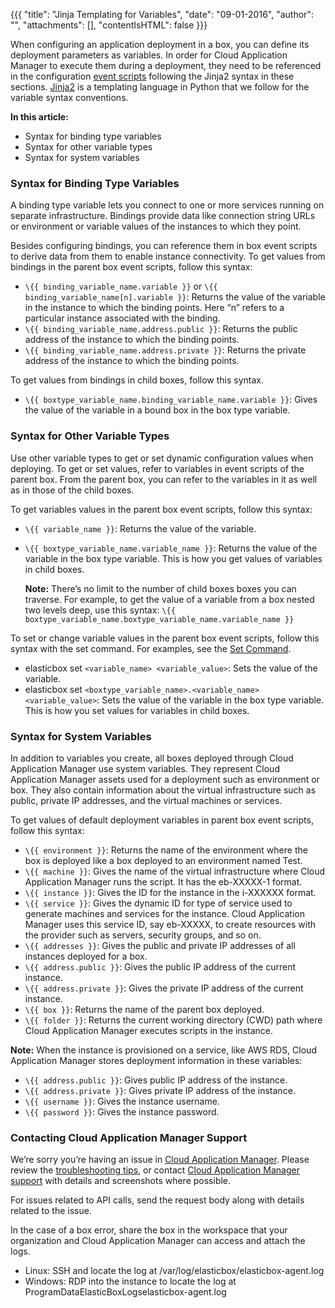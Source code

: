 {{{
"title": "Jinja Templating for Variables",
"date": "09-01-2016",
"author": "",
"attachments": [],
"contentIsHTML": false
}}}

When configuring an application deployment in a box, you can define its deployment parameters as variables. In order for Cloud Application Manager to execute them during a deployment, they need to be referenced in the configuration [event scripts](./start-stop-and-upgrade-boxes.md) following the Jinja2 syntax in these sections. [Jinja2](http://jinja.pocoo.org/docs/dev/) is a templating language in Python that we follow for the variable syntax conventions.

**In this article:**

* Syntax for binding type variables
* Syntax for other variable types
* Syntax for system variables

### Syntax for Binding Type Variables

A binding type variable lets you connect to one or more services running on separate infrastructure. Bindings provide data like connection string URLs or environment or variable values of the instances to which they point.

Besides configuring bindings, you can reference them in box event scripts to derive data from them to enable instance connectivity. To get values from bindings in the parent box event scripts, follow this syntax:

* `\{{ binding_variable_name.variable }}` or `\{{ binding_variable_name[n].variable }}`: Returns the value of the variable in the instance to which the binding points. Here “n” refers to a particular instance associated with the binding.
* `\{{ binding_variable_name.address.public }}`: Returns the public address of the instance to which the binding points.
* `\{{ binding_variable_name.address.private }}`: Returns the private address of the instance to which the binding points.

To get values from bindings in child boxes, follow this syntax.

* `\{{ boxtype_variable_name.binding_variable_name.variable }}`: Gives the value of the variable in a bound box in the box type variable.

### Syntax for Other Variable Types

Use other variable types to get or set dynamic configuration values when deploying. To get or set values, refer to variables in event scripts of the parent box. From the parent box, you can refer to the variables in it as well as in those of the child boxes.

To get variables values in the parent box event scripts, follow this syntax:

* `\{{ variable_name }}`: Returns the value of the variable.
* `\{{ boxtype_variable_name.variable_name }}`: Returns the value of the variable in the box type variable. This is how you get values of variables in child boxes.

    **Note:** There’s no limit to the number of child boxes boxes you can traverse. For example, to get the value of a variable from a box nested two levels deep, use this syntax: `\{{ boxtype_variable_name.boxtype_variable_name.variable_name }}`

To set or change variable values in the parent box event scripts, follow this syntax with the set command. For examples, see the [Set Command](./cloud-application-manager-commands.md).

* elasticbox set `<variable_name> <variable_value>`: Sets the value of the variable.
* elasticbox set `<boxtype_variable_name>.<variable_name> <variable_value>`: Sets the value of the variable in the box type variable. This is how you set values for variables in child boxes.

### Syntax for System Variables

In addition to variables you create, all boxes deployed through Cloud Application Manager use system variables. They represent Cloud Application Manager assets used for a deployment such as environment or box. They also contain information about the virtual infrastructure such as public, private IP addresses, and the virtual machines or services.

To get values of default deployment variables in parent box event scripts, follow this syntax:

* `\{{ environment }}`: Returns the name of the environment where the box is deployed like a box deployed to an environment named Test.
* `\{{ machine }}`: Gives the name of the virtual infrastructure where Cloud Application Manager runs the script. It has the eb-XXXXX-1 format.
* `\{{ instance }}`: Gives the ID for the instance in the i-XXXXXX format.
* `\{{ service }}`: Gives the dynamic ID for type of service used to generate machines and services for the instance. Cloud Application Manager uses this service ID, say eb-XXXXX, to create resources with the provider such as servers, security groups, and so on.
* `\{{ addresses }}`: Gives the public and private IP addresses of all instances deployed for a box.
* `\{{ address.public }}`: Gives the public IP address of the current instance.
* `\{{ address.private }}`: Gives the private IP address of the current instance.
* `\{{ box }}`: Returns the name of the parent box deployed.
* `\{{ folder }}`: Returns the current working directory (CWD) path where Cloud Application Manager executes scripts in the instance.

**Note:** When the instance is provisioned on a service, like AWS RDS, Cloud Application Manager stores deployment information in these variables:

* `\{{ address.public }}`: Gives public IP address of the instance.
* `\{{ address.private }}`: Gives private IP address of the instance.
* `\{{ username }}`: Gives the instance username.
* `\{{ password }}`: Gives the instance password.

### Contacting Cloud Application Manager Support

We’re sorry you’re having an issue in [Cloud Application Manager](https://www.ctl.io/cloud-application-manager/). Please review the [troubleshooting tips](..Troubleshooting/troubleshooting-tips.md), or contact [Cloud Application Manager support](mailto:cloudsupport@centurylink.com) with details and screenshots where possible.

For issues related to API calls, send the request body along with details related to the issue.

In the case of a box error, share the box in the workspace that your organization and Cloud Application Manager can access and attach the logs.
* Linux: SSH and locate the log at /var/log/elasticbox/elasticbox-agent.log
* Windows: RDP into the instance to locate the log at ProgramDataElasticBoxLogselasticbox-agent.log

